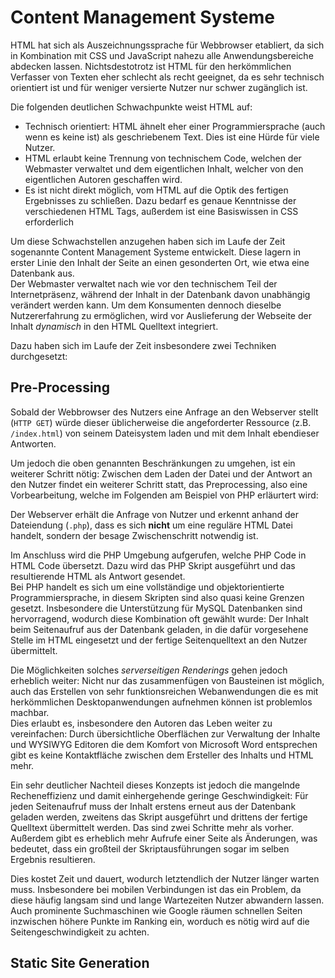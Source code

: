 # Content Management Systeme

HTML hat sich als Auszeichnungssprache für Webbrowser etabliert, da sich in
Kombination mit CSS und JavaScript nahezu alle Anwendungsbereiche abdecken
lassen. Nichtsdestotrotz ist HTML für den herkömmlichen Verfasser von Texten
eher schlecht als recht geeignet, da es sehr technisch orientiert ist und für
weniger versierte Nutzer nur schwer zugänglich ist.

Die folgenden deutlichen Schwachpunkte weist HTML auf:

- Technisch orientiert: HTML ähnelt eher einer Programmiersprache (auch wenn es
  keine ist) als geschriebenem Text. Dies ist eine Hürde für viele Nutzer.
- HTML erlaubt keine Trennung von technischem Code, welchen der Webmaster
  verwaltet und dem eigentlichen Inhalt, welcher von den eigentlichen Autoren
  geschaffen wird.
- Es ist nicht direkt möglich, vom HTML auf die Optik des fertigen Ergebnisses
  zu schließen. Dazu bedarf es genaue Kenntnisse der verschiedenen HTML Tags,
  außerdem ist eine Basiswissen in CSS erforderlich

Um diese Schwachstellen anzugehen haben sich im Laufe der Zeit sogenannte
Content Management Systeme entwickelt. Diese lagern in erster Linie den Inhalt
der Seite an einen gesonderten Ort, wie etwa eine Datenbank aus.  
Der Webmaster verwaltet nach wie vor den technischem Teil der Internetpräsenz,
während der Inhalt in der Datenbank davon unabhängig verändert werden kann. Um
dem Konsumenten dennoch dieselbe Nutzererfahrung zu ermöglichen, wird vor
Auslieferung der Webseite der Inhalt _dynamisch_ in den HTML Quelltext
integriert.

Dazu haben sich im Laufe der Zeit insbesondere zwei Techniken durchgesetzt:

## Pre-Processing

Sobald der Webbrowser des Nutzers eine Anfrage an den Webserver stellt
(`HTTP GET`) würde dieser üblicherweise die angeforderter Ressource (z.B.
`/index.html`) von seinem Dateisystem laden und mit dem Inhalt ebendieser
Antworten.

Um jedoch die oben genannten Beschränkungen zu umgehen, ist ein weiterer Schritt
nötig: Zwischen dem Laden der Datei und der Antwort an den Nutzer findet ein
weiterer Schritt statt, das Preprocessing, also eine Vorbearbeitung, welche im
Folgenden am Beispiel von PHP erläurtert wird:

Der Webserver erhält die Anfrage von Nutzer und erkennt anhand der Dateiendung
(`.php`), dass es sich **nicht** um eine reguläre HTML Datei handelt, sondern
der besage Zwischenschritt notwendig ist.

Im Anschluss wird die PHP Umgebung aufgerufen, welche PHP Code in HTML Code
übersetzt. Dazu wird das PHP Skript ausgeführt und das resultierende HTML als
Antwort gesendet.  
Bei PHP handelt es sich um eine vollständige und objektorientierte
Programmiersprache, in diesem Skripten sind also quasi keine Grenzen gesetzt.
Insbesondere die Unterstützung für MySQL Datenbanken sind hervorragend, wodurch
diese Kombination oft gewählt wurde: Der Inhalt beim Seitenaufruf aus der
Datenbank geladen, in die dafür vorgesehene Stelle im HTML eingesetzt und der
fertige Seitenquelltext an den Nutzer übermittelt.

Die Möglichkeiten solches _serverseitigen Renderings_ gehen jedoch erheblich
weiter: Nicht nur das zusammenfügen von Bausteinen ist möglich, auch das
Erstellen von sehr funktionsreichen Webanwendungen die es mit herkömmlichen
Desktopanwendungen aufnehmen können ist problemlos machbar.  
Dies erlaubt es, insbesondere den Autoren das Leben weiter zu vereinfachen:
Durch übersichtliche Oberflächen zur Verwaltung der Inhalte und WYSIWYG Editoren
die dem Komfort von Microsoft Word entsprechen gibt es keine Kontaktfläche
zwischen dem Ersteller des Inhalts und HTML mehr.

Ein sehr deutlicher Nachteil dieses Konzepts ist jedoch die mangelnde
Recheneffizienz und damit einhergehende geringe Geschwindigkeit: Für jeden
Seitenaufruf muss der Inhalt erstens erneut aus der Datenbank geladen werden,
zweitens das Skript ausgeführt und drittens der fertige Quelltext übermittelt
werden. Das sind zwei Schritte mehr als vorher.  
Außerdem gibt es erheblich mehr Aufrufe einer Seite als Änderungen, was
bedeutet, dass ein großteil der Skriptausführungen sogar im selben Ergebnis
resultieren.

Dies kostet Zeit und dauert, wodurch letztendlich der Nutzer länger warten muss.
Insbesondere bei mobilen Verbindungen ist das ein Problem, da diese häufig
langsam sind und lange Wartezeiten Nutzer abwandern lassen. Auch prominente
Suchmaschinen wie Google räumen schnellen Seiten inzwischen höhere Punkte im
Ranking ein, worduch es nötig wird auf die Seitengeschwindigkeit zu achten.

## Static Site Generation
